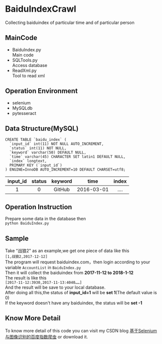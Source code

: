 # BaiduIndexCrawl
Collecting baiduindex of particular time and of particular person
## MainCode
- BaiduIndex.py <br> Main code
- SQLTools.py <br> Access database
- ReadXml.py <br> Tool to read xml
## Operation Environment
- selenium
- MySQLdb
- pytesseract
## Data Structure(MySQL)
```
CREATE TABLE `baidu_index` (
  `input_id` int(11) NOT NULL AUTO_INCREMENT,
  `status` int(11) NOT NULL,
  `keyword` varchar(50) DEFAULT NULL,
  `time` varchar(45) CHARACTER SET latin1 DEFAULT NULL,
  `index` longtext,
  PRIMARY KEY (`input_id`)
) ENGINE=InnoDB AUTO_INCREMENT=10 DEFAULT CHARSET=utf8;
 ```
 input_id|status|keyword|time|index
:--:|:--:|:--:|:--:|:---:
1|0|GitHub|2016-03-01|....

## Operation Instruction
Prepare some data in the database then<br>
```python BaiduIndex.py```

## Sample
Take “战狼2" as an example,we get one piece of data like this<br>
```[1,战狼2,2017-12-12]```<br>
The program will request baiduindex.com，then login according to your variable `AccountList` in `BaiduIndex.py`<br>
Then it will collect the baiduindex from **2017-11-12 to 2018-1-12**<br>
The result is like this <br>
```[2017-11-12:3930,2017-11-13:4040……]```<br>
And the result will be save to your local database.<br>
After doing all this,the status of **input_id=1** will be **set 1**(The default value is 0)<br>
If the keyword doesn't have any baiduindex, the status will be **set -1**<br>

## Know More Detail
To know more detail of this code you can visit my CSDN blog [基于Selenium与图像识别的百度指数爬虫](https://blog.csdn.net/nonamest/article/details/78056430)
or download it.
